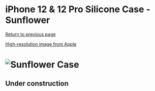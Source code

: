 # iPhone 12 & 12 Pro Silicone Case - Sunflower

[Return to previous page](/iphone_12)

[High-resolution image from Apple](https://store.storeimages.cdn-apple.com/8756/as-images.apple.com/is//MKTQ3?wid=4500&hei=4500&fmt=png)

# ![Sunflower Case](/everyphone/MKTQ3.png)

## Under construction
